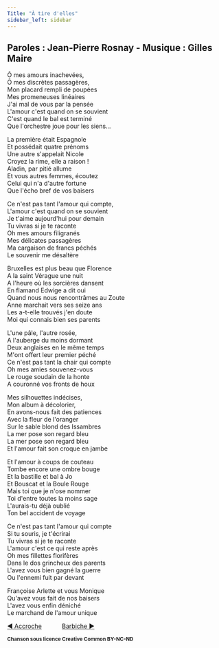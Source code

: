 ```yaml
---
Title: "À tire d'elles"
sidebar_left: sidebar
---
```


##  Paroles : Jean-Pierre Rosnay - Musique : Gilles Maire
  
  
Ô mes amours inachevées,  
Ô mes discrètes passagères,  
Mon placard rempli de poupées  
Mes promeneuses linéaires  
J'ai mal de vous par la pensée  
L'amour c'est quand on se souvient  
C'est quand le bal est terminé  
Que l'orchestre joue pour les siens...  
  
La première était Espagnole  
Et possédait quatre prénoms  
Une autre s'appelait Nicole  
Croyez la rime, elle a raison !  
Aladin, par pitié allume  
Et vous autres femmes, écoutez  
Celui qui n'a d'autre fortune  
Que l'écho bref de vos baisers  
  
Ce n'est pas tant l'amour qui compte,  
L'amour c'est quand on se souvient  
Je t'aime aujourd'hui pour demain  
Tu vivras si je te raconte  
Oh mes amours filigranés  
Mes délicates passagères  
Ma cargaison de francs péchés  
Le souvenir me désaltère  
  
Bruxelles est plus beau que Florence  
A la saint Vérague une nuit  
A l'heure où les sorcières dansent  
En flamand Edwige a dit oui  
Quand nous nous rencontrâmes au Zoute  
Anne marchait vers ses seize ans  
Les a-t-elle trouvés j'en doute  
Moi qui connais bien ses parents  
  
L'une pâle, l'autre rosée,  
A l'auberge du moins dormant  
Deux anglaises en le même temps  
M'ont offert leur premier péché  
Ce n'est pas tant la chair qui compte  
Oh mes amies souvenez-vous  
Le rouge soudain de la honte  
A couronné vos fronts de houx  
  
Mes silhouettes indécises,  
Mon album à décolorier,  
En avons-nous fait des patiences  
Avec la fleur de l'oranger  
Sur le sable blond des Issambres  
La mer pose son regard bleu  
La mer pose son regard bleu  
Et l'amour fait son croque en jambe  
  
Et l'amour à coups de couteau  
Tombe encore une ombre bouge  
Et la bastille et bal à Jo  
Et Bouscat et la Boule Rouge  
Mais toi que je n'ose nommer  
Toi d'entre toutes la moins sage  
L'aurais-tu déjà oublié  
Ton bel accident de voyage  
  
Ce n'est pas tant l'amour qui compte  
Si tu souris, je t'écrirai  
Tu vivras si je te raconte  
L'amour c'est ce qui reste après  
Oh mes fillettes florifères  
Dans le dos grincheux des parents  
L'avez vous bien gagné la guerre  
Ou l'ennemi fuit par devant  
  
Françoise Arlette et vous Monique  
Qu'avez vous fait de nos baisers  
L'avez vous enfin déniché  
Le marchand de l'amour unique  


[ ◀ Accroche](../accroche) ​ ​ ​ ​ ​ ​ ​ ​ ​ ​ ​ ​[Barbiche ▶](../barbiche)


<b><sub>Chanson sous licence Creative Common BY-NC-ND</sub></b>
